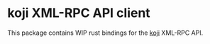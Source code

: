 # koji XML-RPC API client

<!--
[![crates.io](https://img.shields.io/crates/v/koji.svg)](https://crates.io/crates/koji/)
[![crates.io](https://img.shields.io/crates/d/koji.svg)](https://crates.io/crates/koji/)
[![crates.io](https://img.shields.io/crates/l/koji.svg)](https://crates.io/crates/koji/)
[![docs.rs](https://docs.rs/koji/badge.svg)](https://docs.rs/koji/)
-->

This package contains WIP rust bindings for the [koji] XML-RPC API.

[koji]: https://pagure.io/koji/


